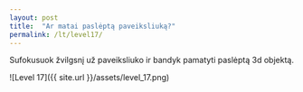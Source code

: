 ```yaml
---
layout: post
title:  "Ar matai paslėptą paveiksliuką?"
permalink: /lt/level17/
---
```

Sufokusuok žvilgsnį už paveiksliuko ir bandyk pamatyti paslėptą 3d objektą.

![Level 17]({{ site.url }}/assets/level_17.png)